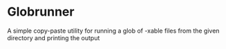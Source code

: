 # Globrunner

A simple copy-paste utility for running a glob of -xable files from the given directory and printing the output